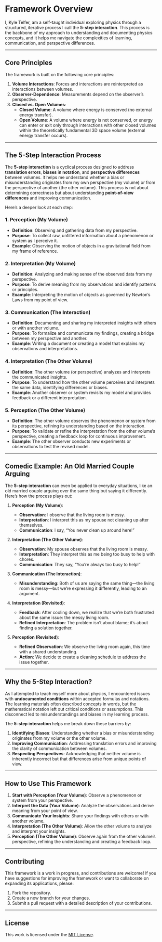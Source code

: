 # Framework Overview

I, Kyle Telfer, am a self-taught individual exploring physics through a structured, iterative process I call the **5-step interaction**. This process is the backbone of my approach to understanding and documenting physics concepts, and it helps me navigate the complexities of learning, communication, and perspective differences.

---

## Core Principles

The framework is built on the following core principles:

1. **Volume Interactions**: Forces and interactions are reinterpreted as interactions between volumes.
2. **Observer-Dependence**: Measurements depend on the observer’s perspective.
3. **Closed vs. Open Volumes**:
   - **Closed Volume**: A volume where energy is conserved (no external energy transfer).
   - **Open Volume**: A volume where energy is not conserved, or energy can enter or exit only through interactions with other closed volumes within the theoretically fundamental 3D space volume (external energy transfer occurs).

---

## The 5-Step Interaction Process

The **5-step interaction** is a cyclical process designed to address **translation errors**, **biases in notation**, and **perspective differences** between volumes. It helps me understand whether a bias or misunderstanding originates from my own perspective (my volume) or from the perspective of another (the other volume). This process is not about determining correctness but about understanding **point-of-view differences** and improving communication.

Here’s a deeper look at each step:

### 1. Perception (My Volume)
- **Definition**: Observing and gathering data from my perspective.
- **Purpose**: To collect raw, unfiltered information about a phenomenon or system as I perceive it.
- **Example**: Observing the motion of objects in a gravitational field from my frame of reference.

### 2. Interpretation (My Volume)
- **Definition**: Analyzing and making sense of the observed data from my perspective.
- **Purpose**: To derive meaning from my observations and identify patterns or principles.
- **Example**: Interpreting the motion of objects as governed by Newton’s Laws from my point of view.

### 3. Communication (The Interaction)
- **Definition**: Documenting and sharing my interpreted insights with others or with another volume.
- **Purpose**: To formalize and communicate my findings, creating a bridge between my perspective and another.
- **Example**: Writing a document or creating a model that explains my observations and interpretations.

### 4. Interpretation (The Other Volume)
- **Definition**: The other volume (or perspective) analyzes and interprets the communicated insights.
- **Purpose**: To understand how the other volume perceives and interprets the same data, identifying differences or biases.
- **Example**: Another observer or system revisits my model and provides feedback or a different interpretation.

### 5. Perception (The Other Volume)
- **Definition**: The other volume observes the phenomenon or system from its perspective, refining its understanding based on the interaction.
- **Purpose**: To validate or refine the interpretation from the other volume’s perspective, creating a feedback loop for continuous improvement.
- **Example**: The other observer conducts new experiments or observations to test the revised model.

---

## Comedic Example: An Old Married Couple Arguing

The **5-step interaction** can even be applied to everyday situations, like an old married couple arguing over the same thing but saying it differently. Here’s how the process plays out:

1. **Perception (My Volume)**:
   - **Observation**: I observe that the living room is messy.
   - **Interpretation**: I interpret this as my spouse not cleaning up after themselves.
   - **Communication**: I say, “You never clean up around here!”

2. **Interpretation (The Other Volume)**:
   - **Observation**: My spouse observes that the living room is messy.
   - **Interpretation**: They interpret this as me being too busy to help with chores.
   - **Communication**: They say, “You’re always too busy to help!”

3. **Communication (The Interaction)**:
   - **Misunderstanding**: Both of us are saying the same thing—the living room is messy—but we’re expressing it differently, leading to an argument.

4. **Interpretation (Revisited)**:
   - **Feedback**: After cooling down, we realize that we’re both frustrated about the same issue: the messy living room.
   - **Refined Interpretation**: The problem isn’t about blame; it’s about finding a solution together.

5. **Perception (Revisited)**:
   - **Refined Observation**: We observe the living room again, this time with a shared understanding.
   - **Action**: We decide to create a cleaning schedule to address the issue together.

---

## Why the 5-Step Interaction?

As I attempted to teach myself more about physics, I encountered issues with **undocumented conditions** within accepted formulas and notations. The learning materials often described concepts in words, but the mathematical notation left out critical conditions or assumptions. This disconnect led to misunderstandings and biases in my learning process.

The **5-step interaction** helps me break down these barriers by:
1. **Identifying Biases**: Understanding whether a bias or misunderstanding originates from my volume or the other volume.
2. **Improving Communication**: Addressing translation errors and improving the clarity of communication between volumes.
3. **Respecting Perspectives**: Acknowledging that neither volume is inherently incorrect but that differences arise from unique points of view.

---

## How to Use This Framework

1. **Start with Perception (Your Volume)**: Observe a phenomenon or system from your perspective.
2. **Interpret the Data (Your Volume)**: Analyze the observations and derive meaning from your point of view.
3. **Communicate Your Insights**: Share your findings with others or with another volume.
4. **Interpretation (The Other Volume)**: Allow the other volume to analyze and interpret your insights.
5. **Perception (The Other Volume)**: Observe again from the other volume’s perspective, refining the understanding and creating a feedback loop.

---

## Contributing

This framework is a work in progress, and contributions are welcome! If you have suggestions for improving the framework or want to collaborate on expanding its applications, please:

1. Fork the repository.
2. Create a new branch for your changes.
3. Submit a pull request with a detailed description of your contributions.

---

## License

This work is licensed under the [MIT License](../LICENSE).